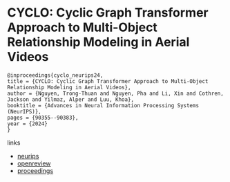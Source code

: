 # CYCLO: Cyclic Graph Transformer Approach to Multi-Object Relationship Modeling in Aerial Videos

```
@inproceedings{cyclo_neurips24,
title = {CYCLO: Cyclic Graph Transformer Approach to Multi-Object Relationship Modeling in Aerial Videos},
author = {Nguyen, Trong-Thuan and Nguyen, Pha and Li, Xin and Cothren, Jackson and Yilmaz, Alper and Luu, Khoa},
booktitle = {Advances in Neural Information Processing Systems (NeurIPS)},
pages = {90355--90383},
year = {2024}
}
```

links
- [neurips](https://nips.cc/Conferences/2024/Schedule?showEvent=94619)
- [openreview](https://openreview.net/forum?id=Zg4zs0l2iH)
- [proceedings](https://papers.nips.cc//paper_files/paper/2024/hash/a467e68e57e9645f83a682fb33645f45-Abstract-Conference.html)
